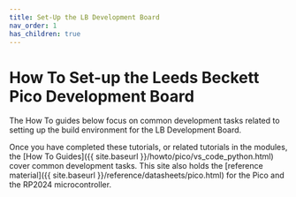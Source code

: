 ```yaml
---
title: Set-Up the LB Development Board
nav_order: 1
has_children: true
---
```


# How To Set-up the Leeds Beckett Pico Development Board

The How To guides below focus on common development tasks related to setting up the build environment for the LB Development Board.

Once you have completed these tutorials, or related tutorials in the modules, the [How To Guides]({{ site.baseurl }}/howto/pico/vs_code_python.html) cover common development tasks. This site also holds the [reference material]({{ site.baseurl }}/reference/datasheets/pico.html) for the Pico and the RP2024 microcontroller.
